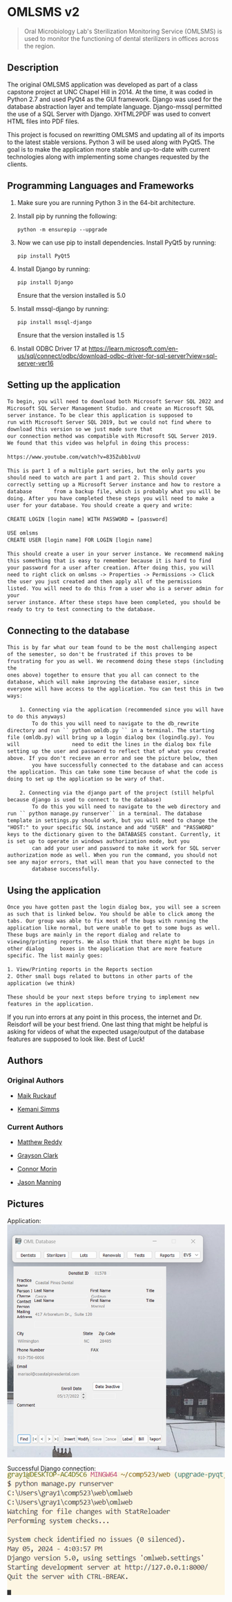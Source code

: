 # OMLSMS v2

> Oral Microbiology Lab's Sterilization Monitoring Service (OMLSMS) is used to monitor the functioning of dental sterilizers in offices across the region.

## Description

The original OMLSMS application was developed as part of a class capstone project at UNC Chapel Hill in 2014. At the time, it was coded in Python 2.7 and used PyQt4 as the GUI framework. Django was used for the database abstraction layer and template language. Django-mssql permitted the use of a SQL Server with Django. XHTML2PDF was used to convert HTML files into PDF files.

This project is focused on rewritting OMLSMS and updating all of its imports to the latest stable versions. Python 3 will be used along with PyQt5. The goal is to make the application more stable and up-to-date with current technologies along with implementing some changes requested by the clients.

## Programming Languages and Frameworks

1. Make sure you are running Python 3 in the 64-bit architecture.
2. Install pip by running the following:
    ```
    python -m ensurepip --upgrade
    ```
3. Now we can use pip to install dependencies. Install PyQt5 by running: 
    ```
    pip install PyQt5
    ```
    
4. Install Django by running: 
    ```
    pip install Django
    ```
    Ensure that the version installed is 5.0
   
6. Install mssql-django by running: 
    ```
    pip install mssql-django
    ```
   Ensure that the version installed is 1.5

7. Install ODBC Driver 17 at https://learn.microsoft.com/en-us/sql/connect/odbc/download-odbc-driver-for-sql-server?view=sql-server-ver16

## Setting up the application

    To begin, you will need to download both Microsoft Server SQL 2022 and Microsoft SQL Server Management Studio. and create an Microsoft SQL server instance. To be clear this application is supposed to 
    run with Microsoft Server SQL 2019, but we could not find where to download this version so we just made sure that 
    our connection method was compatible with Microsoft SQL Server 2019. We found that this video was helpful in doing this process:

    https://www.youtube.com/watch?v=835Zubb1vuU

    This is part 1 of a multiple part series, but the only parts you should need to watch are part 1 and part 2. This should cover correctly setting up a Microsoft Server instance and how to restore a database       from a backup file, which is probably what you will be doing. After you have completed these steps you will need to make a user for your database. You should create a query and write:

    CREATE LOGIN [login name] WITH PASSWORD = [password]

    USE omlsms
    CREATE USER [login name] FOR LOGIN [login name]

    This should create a user in your server instance. We recommend making this something that is easy to remember because it is hard to find your password for a user after creation. After doing this, you will 
    need to right click on omlsms -> Properties -> Permissions -> Click the user you just created and then apply all of the permissions listed. You will need to do this from a user who is a server admin for your 
    server instance. After these steps have been completed, you should be ready to try to test connecting to the database. 
    
## Connecting to the database

    This is by far what our team found to be the most challenging aspect of the semester, so don't be frustrated if this proves to be frustrating for you as well. We recommend doing these steps (including the 
    ones above) together to ensure that you all can connect to the database, which will make improving the database easier, since everyone will have access to the application. You can test this in two ways:
    
        1. Connecting via the application (recommended since you will have to do this anyways)
            To do this you will need to navigate to the db_rewrite directory and run `` python omldb.py `` in a terminal. The starting file (omldb.py) will bring up a login dialog box (logindlg.py). You will                 need to edit the lines in the dialog box file setting up the user and password to reflect that of what you created above. If you don't recieve an error and see the picture below, then               
            you have successfully connected to the database and can access the application. This can take some time because of what the code is doing to set up the application so be wary of that.
            
        2. Connecting via the django part of the project (still helpful because django is used to connect to the database)
            To do this you will need to navigate to the web directory and run `` python manage.py runserver`` in a terminal. The database template in settings.py should work, but you will need to change the                  "HOST:" to your specific SQL instance and add "USER" and "PASSWORD" keys to the dictionary given to the DATABASES constant. Currently, it is set up to operate in windows authorization mode, but you 
            can add your user and password to make it work for SQL server authorization mode as well. When you run the command, you should not see any major errors, that will mean that you have connected to the 
            database successfully. 
            
## Using the application

    Once you have gotten past the login dialog box, you will see a screen as such that is linked below. You should be able to click among the tabs. Our group was able to fix most of the bugs with running the     
    application like normal, but were unable to get to some bugs as well. These bugs are mainly in the report dialog and relate to viewing/printing reports. We also think that there might be bugs in other dialog     boxes in the application that are more feature specific. The list mainly goes:

    1. View/Printing reports in the Reports section
    2. Other small bugs related to buttons in other parts of the application (we think)

    These should be your next steps before trying to implement new features in the application. 

If you run into errors at any point in this process, the internet and Dr. Reisdorf will be your best friend. One last thing that might be helpful is asking for videos of what the expected usage/output of the database features are supposed to look like. Best of Luck!

## Authors

### Original Authors

- [Maik Ruckauf](https://github.com/MaikRuckauf)

- [Kemani Simms](https://github.com/Kasmanian)

### Current Authors

- [Matthew Reddy](https://github.com/matthewreddy)

- [Grayson Clark](https://github.com/graysonjclark1)

- [Connor Morin](https://github.com/connor2702)

- [Jason Manning](https://github.com/jasonmanning27)



## Pictures

Application:
![Application](app.png)


Successful Django connection:
![Django connection](django.png)

